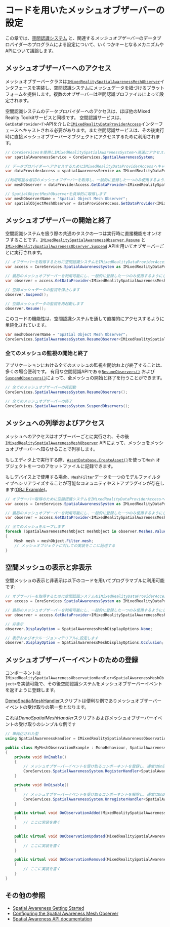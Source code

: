# コードを用いたメッシュオブザーバーの設定

この章では、[空間認識システム](SpatialAwarenessGettingStarted.md) と、関連する*メッシュオブザーバー*のデータプロバイダーのプログラムによる設定について、いくつかキーとなるメカニズムやAPIについて議論します。

## メッシュオブザーバーへのアクセス

メッシュオブザーバークラスは[`IMixedRealitySpatialAwarenessMeshObserver`](xref:Microsoft.MixedReality.Toolkit.SpatialAwareness.IMixedRealitySpatialAwarenessMeshObserver)インタフェースを実装し、空間認識システムにメッシュデータを紐づけるプラットフォームを提供します。複数のオブザーバーは空間認識プロファイルによって設定されます。

空間認識システムのデータプロバイダーへのアクセスは、ほぼ他のMixed Reality Toolkitサービスと同様です。
空間認識サービスは、`GetDataProvider<T>`APIを介した[`IMixedRealityDataProviderAccess`](xref:Microsoft.MixedReality.Toolkit.IMixedRealityDataProviderAccess)インターフェースへキャストされる必要があります。また空間認識サービスは、その後実行時に直接メッシュオブザーバーオブジェクトにアクセスするために利用されます。

```csharp
// CoreServicesを使用しIMixedRealitySpatialAwarenessSystemへ高速にアクセスします
var spatialAwarenessService = CoreServices.SpatialAwarenessSystem;

// データプロバイダーへアクセスするためにIMixedRealityDataProviderAccessへキャストします
var dataProviderAccess = spatialAwarenessService as IMixedRealityDataProviderAccess;

//利用可能な最初のメッシュオブザーバーを取得し、一般的に登録した一つのみ使用するようにします
var meshObserver = dataProviderAccess.GetDataProvider<IMixedRealitySpatialAwarenessMeshObserver>();

// SpatialObjectMeshObserverを具体的に取得します
var meshObserverName = "Spatial Object Mesh Observer";
var spatialObjectMeshObserver = dataProviderAccess.GetDataProvider<IMixedRealitySpatialAwarenessMeshObserver>(meshObserverName);
```

## メッシュオブザーバーの開始と終了

空間認識システムを扱う際の共通のタスクの一つは実行時に直接機能をオン/オフすることです。[`IMixedRealitySpatialAwarenessObserver.Resume`](xref:Microsoft.MixedReality.Toolkit.SpatialAwareness.IMixedRealitySpatialAwarenessObserver.Resume) と[`IMixedRealitySpatialAwarenessObserver.Suspend`](xref:Microsoft.MixedReality.Toolkit.SpatialAwareness.IMixedRealitySpatialAwarenessObserver.Suspend) APIを用いてオブザーバーごとに実行されます。

```csharp
// オブザーバーを取得するために空間認識システムをIMixedRealityDataProviderAccessへキャストします
var access = CoreServices.SpatialAwarenessSystem as IMixedRealityDataProviderAccess;

// 最初のメッシュオブザーバーを利用可能にし、一般的に登録した一つのみ使用するようにします
var observer = access.GetDataProvider<IMixedRealitySpatialAwarenessMeshObserver>();

// 空間メッシュデータの監視を停止します
observer.Suspend();

// 空間メッシュデータの監視を再起動します
observer.Resume();
```

このコードの機能性は、空間認識システムを通して直接的にアクセスするように単純化されています。

```csharp
var meshObserverName = "Spatial Object Mesh Observer";
CoreServices.SpatialAwarenessSystem.ResumeObserver<IMixedRealitySpatialAwarenessMeshObserver>(meshObserverName);
```

### 全てのメッシュの監視の開始と終了

アプリケーションにおける全てのメッシュの監視を開始および終了することは、多くの場合便利です。
有用な空間認識APIである[`ResumeObservers()`](xref:Microsoft.MixedReality.Toolkit.SpatialAwareness.IMixedRealitySpatialAwarenessSystem.ResumeObservers) および [`SuspendObservers()`](xref:Microsoft.MixedReality.Toolkit.SpatialAwareness.IMixedRealitySpatialAwarenessSystem.SuspendObservers)によって、全メッシュの開始と終了を行うことができます。

```csharp
// 全てのメッシュオブザーバーの再起動
CoreServices.SpatialAwarenessSystem.ResumeObservers();

// 全てのメッシュオブザーバーの終了
CoreServices.SpatialAwarenessSystem.SuspendObservers();
```

## メッシュへの列挙およびアクセス

メッシュへのアクセスはオブザーバーごとに実行され、その後[`IMixedRealitySpatialAwarenessMeshObserver`](xref:Microsoft.MixedReality.Toolkit.SpatialAwareness.IMixedRealitySpatialAwarenessMeshObserver) APIによって、メッシュをメッシュオブザーバーへ知らせることで列挙します。

もしエディタ上で実行する際、[`AssetDatabase.CreateAsset()`](https://docs.unity3d.com/ScriptReference/AssetDatabase.CreateAsset.html)を使って`Mesh` オブジェクトを一つのアセットファイルに記録できます。

もしデバイス上で使用する場合、`MeshFilter`データを一つのモデルファイルタイプへシリアライズすることが可能なコミュニティやストアプラグインが存在します([OBJ Example](http://wiki.unity3d.com/index.php/ObjExporter))。

```csharp
// オブザーバー取得のために空間認識システムをIMixedRealityDataProviderAccessへキャストする
var access = CoreServices.SpatialAwarenessSystem as IMixedRealityDataProviderAccess;

// 最初のメッシュオブザーバーを利用可能にし、一般的に登録した一つのみ使用するようにします
var observer = access.GetDataProvider<IMixedRealitySpatialAwarenessMeshObserver>();

// 全てのメッシュをループします
foreach (SpatialAwarenessMeshObject meshObject in observer.Meshes.Values)
{
    Mesh mesh = meshObject.Filter.mesh;
    // メッシュオブジェクトに対しての実装をここに記述する
}
```

## 空間メッシュの表示と非表示

空間メッシュの表示と非表示は以下のコードを用いてプログラマブルに利用可能です:

```csharp
// オブザーバーを取得するために空間認識システムをIMixedRealityDataProviderAccessへキャストします
var access = CoreServices.SpatialAwarenessSystem as IMixedRealityDataProviderAccess;

// 最初のメッシュオブザーバーを利用可能にし、一般的に登録した一つのみ使用するようにします
var observer = access.GetDataProvider<IMixedRealitySpatialAwarenessMeshObserver>();

// 非表示
observer.DisplayOption = SpatialAwarenessMeshDisplayOptions.None;

// 表示およびオクルージョンマテリアルに設定します
observer.DisplayOption = SpatialAwarenessMeshDisplayOptions.Occlusion;
```

## メッシュオブザーバーイベントのための登録

コンポーネントは`IMixedRealitySpatialAwarenessObservationHandler<SpatialAwarenessMeshObject>`を実装可能で、その後空間認識システムをメッシュオブザーバーイベントを返すように登録します。

[DemoSpatialMeshHandler](https://github.com/microsoft/MixedRealityToolkit-Unity/blob/mrtk_development/Assets/MixedRealityToolkit.Examples/Demos/SpatialAwareness/Scripts/DemoSpatialMeshHandler.cs)スクリプトは便利な例でありメッシュオブザーバーイベントの受け取りの第一歩となります。

これは*DemoSpatialMeshHandler*スクリプトおよびメッシュオブザーバーイベントの受け取りのシンプルな例です

```csharp
// 単純化された型
using SpatialAwarenessHandler = IMixedRealitySpatialAwarenessObservationHandler<SpatialAwarenessMeshObject>;

public class MyMeshObservationExample : MonoBehaviour, SpatialAwarenessHandler
{
    private void OnEnable()
    {
        // メッシュオブザーバーイベントを受け取るコンポーネントを登録し、通常はOnEnableメソッドで実行されます
        CoreServices.SpatialAwarenessSystem.RegisterHandler<SpatialAwarenessHandler>(this);
    }

    private void OnDisable()
    {
        // メッシュオブザーバーイベントを受け取るコンポーネントを解除し、通常はOnDisableメソッドで実行されます
        CoreServices.SpatialAwarenessSystem.UnregisterHandler<SpatialAwarenessHandler>(this);
    }

    public virtual void OnObservationAdded(MixedRealitySpatialAwarenessEventData<SpatialAwarenessMeshObject> eventData)
    {
        // ここに実装を書く
    }

    public virtual void OnObservationUpdated(MixedRealitySpatialAwarenessEventData<SpatialAwarenessMeshObject> eventData)
    {
        // ここに実装を書く
    }

    public virtual void OnObservationRemoved(MixedRealitySpatialAwarenessEventData<SpatialAwarenessMeshObject> eventData)
    {
        // ここに実装を書く
    }
}
```

## その他の参照

- [Spatial Awareness Getting Started](SpatialAwarenessGettingStarted.md)
- [Configuring the Spatial Awareness Mesh Observer](ConfiguringSpatialAwarenessMeshObserver.md)
- [Spatial Awareness API documentation](xref:Microsoft.MixedReality.Toolkit.SpatialAwareness)

